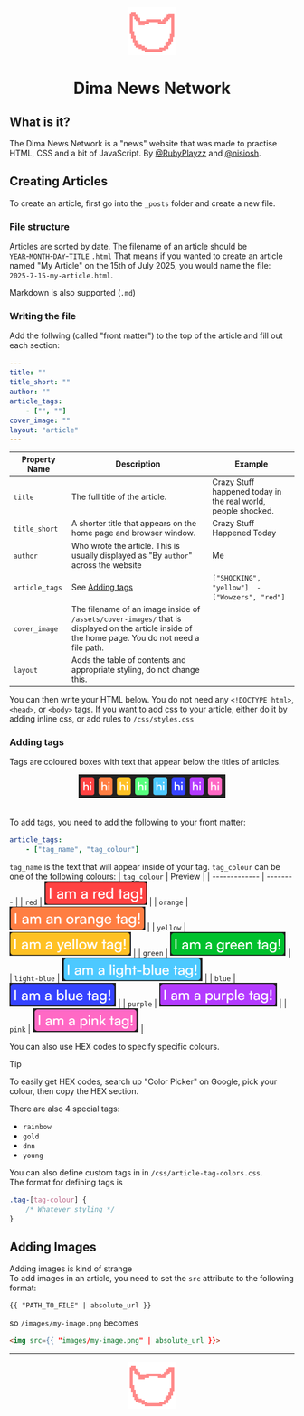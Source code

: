 <div align="center">
    <img src="/assets/site-assets/icon-upscaled.png" style="height: 6em">
    <h1>Dima News Network</h1>
</div>

## What is it?
The Dima News Network is a "news" website that was made to practise HTML, CSS and a bit of JavaScript. By [@RubyPlayzz](https://github.com/RubyPlayzz/) and [@nisiosh](https://github.com/nisiosh).

## Creating Articles
To create an article, first go into the `_posts` folder and create a new file.

### File structure
Articles are sorted by date. The filename of an article should be  
`YEAR`-`MONTH`-`DAY`-`TITLE` `.html`
That means if you wanted to create an article named "My Article" on the 15th of July 2025, you would name the file:  
`2025-7-15-my-article.html`.

Markdown is also supported (`.md`)

### Writing the file
Add the follwing (called "front matter") to the top of the article and fill out each section:
```yaml
---
title: ""
title_short: ""
author: ""
article_tags:
    - ["", ""]
cover_image: ""
layout: "article"
---
```
| Property Name | Description | Example |
|---------------|-------------|---------|
| `title` | The full title of the article. | Crazy Stuff happened today in the real world, people shocked. |
| `title_short` | A shorter title that appears on the home page and browser window. | Crazy Stuff Happened Today |
| `author` | Who wrote the article. This is usually displayed as "By `author`" across the website | Me |
| `article_tags` | See [Adding tags](#adding-tags) | `["SHOCKING", "yellow"]  -["Wowzers", "red"]` |
| `cover_image` | The filename of an image inside of `/assets/cover-images/` that is displayed on the article inside of the home page. You do not need a file path. |
| `layout`| Adds the table of contents and appropriate styling, do not change this. | |

You can then write your HTML below. You do not need any `<!DOCTYPE html>`, `<head>`, or `<body>` tags.
If you want to add css to your article, either do it by adding inline css, or add rules to `/css/styles.css`

### Adding tags
Tags are coloured boxes with text that appear below the titles of articles.
<br>
<div align="center">
    <img src="/assets/site-assets/tags-for-readme.png" alt="A screenshot of every tag colour" style="height: 3em;">
</div>
<br>

To add tags, you need to add the following to your front matter:
```yaml
article_tags:
    - ["tag_name", "tag_colour"]
```
`tag_name` is the text that will appear inside of your tag.
`tag_colour` can be one of the following colours:
| `tag_colour` | Preview |
| ------------- | -------- |
| `red` | <img src="/assets/site-assets/tags-preview/red.png" style="height: 3em;">  |
| `orange` | <img src="/assets/site-assets/tags-preview/orange.png" style="height: 3em;"> |
| `yellow` | <img src="/assets/site-assets/tags-preview/yellow.png" style="height: 3em;"> |
| `green` | <img src="/assets/site-assets/tags-preview/green.png" style="height: 3em;"> |
| `light-blue` | <img src="/assets/site-assets/tags-preview/light-blue.png" style="height: 3em;"> |
| `blue` | <img src="/assets/site-assets/tags-preview/blue.png" style="height: 3em;"> |
| `purple` | <img src="/assets/site-assets/tags-preview/purple.png" style="height: 3em;"> |
| `pink` | <img src="/assets/site-assets/tags-preview/pink.png" style="height: 3em;"> | 

You can also use HEX codes to specify specific colours.   
> [!TIP]
> To easily get HEX codes, search up "Color Picker" on Google, pick your colour, then copy the HEX section.

There are also 4 special tags:
* `rainbow`
* `gold`
* `dnn`
* `young`

You can also define custom tags in in `/css/article-tag-colors.css`.  
The format for defining tags is
```css
.tag-[tag-colour] {
    /* Whatever styling */
} 
```
## Adding Images
Adding images is kind of strange  
To add images in an article, you need to set the `src` attribute to the following format:
```html
{{ "PATH_TO_FILE" | absolute_url }}
```
so 
`/images/my-image.png`
becomes
```html
<img src={{ "images/my-image.png" | absolute_url }}>
```

<hr>
<div align="center">
    <img src="/assets/site-assets/icon-upscaled.png" style="height: 6em">
</div>
